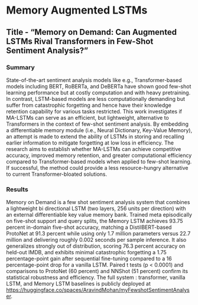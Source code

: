 # Memory Augmented LSTMs
## Title - “Memory on Demand: Can Augmented LSTMs Rival Transformers in Few-Shot Sentiment Analysis?”

### Summary
State-of-the-art sentiment analysis models like e.g., Transformer-based models including BERT, RoBERTa, and DeBERTa have shown good few-shot learning performance but at costly computation and with heavy pretraining. In contrast, LSTM-based models are less computationally demanding but suffer from catastrophic forgetting and hence have their knowledge retention capability for various tasks restricted. This work investigates if MA-LSTMs can serve as an efficient, but lightweight, alternative to Transformers in the context of few-shot sentiment analysis. By embedding a differentiable memory module (i.e., Neural Dictionary, Key-Value Memory), an attempt is made to extend the ability of LSTMs in storing and recalling earlier information to mitigate forgetting at low loss in efficiency. The research aims to establish whether MA-LSTMs can achieve competitive accuracy, improved memory retention, and greater computational efficiency compared to Transformer-based models when applied to few-shot learning. If successful, the method could provide a less resource-hungry alternative to current Transformer-bloated solutions.

### Results
Memory on Demand is a few shot sentiment analysis system that combines a lightweight bi directional LSTM (two layers, 256 units per direction) with an external differentiable key value memory bank. Trained meta episodically on five-shot support and query splits, the Memory LSTM achieves 93.75 percent in-domain five-shot accuracy, matching a DistilBERT-based ProtoNet at 91.3 percent while using only 1.7 million parameters versus 22.7 million and delivering roughly 0.002 seconds per sample inference. It also generalizes strongly out of distribution, scoring 76.3 percent accuracy on held-out IMDB, and exhibits minimal catastrophic forgetting a 1.75 percentage-point gain after sequential fine-tuning compared to a 16 percentage-point drop for a vanilla LSTM. Paired t tests (p < 0.0001) and comparisons to ProtoNet (60 percent) and NNShot (51 percent) confirm its statistical robustness and efficiency. The full system : transformer, vanilla LSTM, and Memory LSTM baselines is publicly deployed at 
https://huggingface.co/spaces/AravindMohan/myFewshotSentimentAnalyser. 
